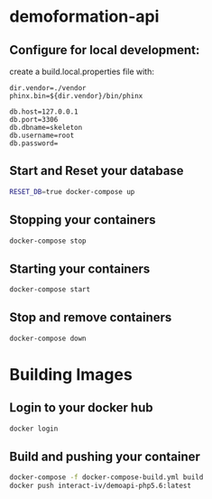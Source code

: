 # demoformation-api

## Configure for local development:

create a build.local.properties file with:

```
dir.vendor=./vendor
phinx.bin=${dir.vendor}/bin/phinx

db.host=127.0.0.1
db.port=3306
db.dbname=skeleton
db.username=root
db.password=
```
## Start and Reset your database

```bash
RESET_DB=true docker-compose up
```

## Stopping your containers

```bash 
docker-compose stop
```

## Starting your containers

```bash 
docker-compose start
```

## Stop and remove containers

```bash 
docker-compose down
```

# Building Images

## Login to your docker hub

```bash
docker login
```

## Build and pushing your container

```bash
docker-compose -f docker-compose-build.yml build
docker push interact-iv/demoapi-php5.6:latest 
```
